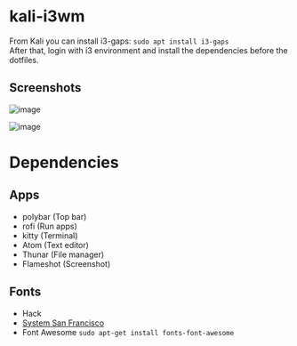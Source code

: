 # kali-i3wm
From Kali you can install i3-gaps: `sudo apt install i3-gaps`  
After that, login with i3 environment and install the dependencies before the dotfiles.

## Screenshots
![image](https://user-images.githubusercontent.com/28929503/127973449-2b7fd746-6f71-4e5e-aa91-9f66e2d34a31.png)

![image](https://user-images.githubusercontent.com/28929503/127973567-6e2df77e-7c5e-4a70-8cf7-1910ffe9609f.png)


# Dependencies
## Apps
- polybar (Top bar)
- rofi (Run apps)
- kitty (Terminal)
- Atom (Text editor)
- Thunar (File manager)
- Flameshot (Screenshot)

## Fonts
- Hack
- [System San Francisco](https://github.com/supermarin/YosemiteSanFranciscoFont/blob/master/System%20San%20Francisco%20Display%20Regular.ttf)
- Font Awesome `sudo apt-get install fonts-font-awesome`
